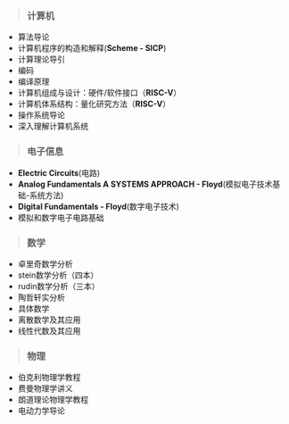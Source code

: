 >### **计算机**
- 算法导论
- 计算机程序的构造和解释(**Scheme - SICP**)
- 计算理论导引
- 编码
- 编译原理
- 计算机组成与设计：硬件/软件接口（**RISC-V**）
- 计算机体系结构：量化研究方法（**RISC-V**）
- 操作系统导论
- 深入理解计算机系统
  
>### **电子信息**
- **Electric Circuits**(电路)
- **Analog Fundamentals A SYSTEMS APPROACH - Floyd**(模拟电子技术基础-系统方法)
- **Digital Fundamentals - Floyd**(数字电子技术) 
- 模拟和数字电子电路基础
  
>### **数学**
- 卓里奇数学分析
- stein数学分析（四本）
- rudin数学分析（三本）
- 陶哲轩实分析
- 具体数学
- 离散数学及其应用
- 线性代数及其应用

>### **物理**
- 伯克利物理学教程
- 费曼物理学讲义
- 朗道理论物理学教程
- 电动力学导论